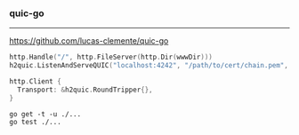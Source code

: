 ### quic-go
---
https://github.com/lucas-clemente/quic-go

```go
http.Handle("/", http.FileServer(http.Dir(wwwDir)))
h2quic.ListenAndServeQUIC("localhost:4242", "/path/to/cert/chain.pem", "/path/to/privkey.pem", nil)

http.Client {
  Transport: &h2quic.RoundTripper{},
}
```

```
go get -t -u ./...
go test ./...
```

```
```


